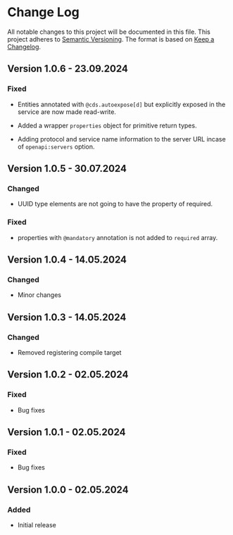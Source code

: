 # Change Log

All notable changes to this project will be documented in this file.
This project adheres to [Semantic Versioning](http://semver.org/).
The format is based on [Keep a Changelog](http://keepachangelog.com/).

## Version 1.0.6 - 23.09.2024

### Fixed

- Entities annotated with `@cds.autoexpose[d]` but explicitly exposed in the service are now made read-write.
- Added a wrapper `properties` object for primitive return types.

- Adding protocol and service name information to the server URL incase of `openapi:servers` option.

## Version 1.0.5 - 30.07.2024

### Changed

- UUID type elements are not going to have the property of required.

### Fixed

- properties with `@mandatory` annotation is not added to `required` array.

## Version 1.0.4 - 14.05.2024

### Changed

- Minor changes

## Version 1.0.3 - 14.05.2024

### Changed

- Removed registering compile target

## Version 1.0.2 - 02.05.2024

### Fixed

- Bug fixes

## Version 1.0.1 - 02.05.2024

### Fixed

- Bug fixes

## Version 1.0.0 - 02.05.2024

### Added

- Initial release
